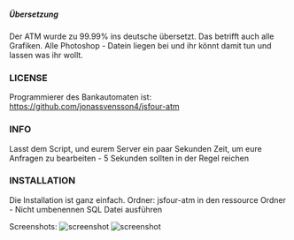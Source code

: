 ##### Übersetzung
Der ATM wurde zu 99.99% ins deutsche übersetzt. Das betrifft auch alle Grafiken. Alle Photoshop - Datein liegen bei und ihr könnt damit tun und lassen was ihr wollt. 

### LICENSE
Programmierer des Bankautomaten ist: https://github.com/jonassvensson4/jsfour-atm

### INFO
Lasst dem Script, und eurem Server ein paar Sekunden Zeit, um eure Anfragen zu bearbeiten - 5 Sekunden sollten in der Regel reichen

### INSTALLATION
Die Installation ist ganz einfach.
Ordner: jsfour-atm in den ressource Ordner - Nicht umbenennen
SQL Datei ausführen

Screenshots:
![screenshot](https://i.ibb.co/yp3ZfMB/Front.png "Optional title")
![screenshot](https://i.ibb.co/KWfJHjx/innen.png "Optional title")

